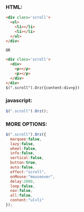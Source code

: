 ### HTML:
``` html
<div class='scroll'>
  <ul>
    <li></li>
    <li></li>
  </ul>
</div>

OR
 
<div class='scroll'>
  <div>
    <p></p>
    <p></p>
  </div>
</div>
$(".scroll").Orz({content:div>p})
```
### javascript:
``` javascript
$(".scroll").Orz();
```
### MORE OPTIONS:
``` javascript
$(".scroll").Orz({
  marquee:false,
  lazy:false,
  wheel:false,
  info:false,
  vertical:false,
  button:true,
  auto:false,
  effect:"scroll",
  onMouse:"mouseover",
  delay:2000,
  loop:false,
  nav:false,
  all:false,
  content:"ul>li"
});

```
